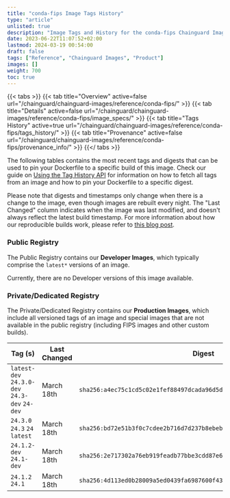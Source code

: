 ```yaml
---
title: "conda-fips Image Tags History"
type: "article"
unlisted: true
description: "Image Tags and History for the conda-fips Chainguard Image"
date: 2023-06-22T11:07:52+02:00
lastmod: 2024-03-19 00:54:00
draft: false
tags: ["Reference", "Chainguard Images", "Product"]
images: []
weight: 700
toc: true
---
```


{{< tabs >}}
{{< tab title="Overview" active=false url="/chainguard/chainguard-images/reference/conda-fips/" >}}
{{< tab title="Details" active=false url="/chainguard/chainguard-images/reference/conda-fips/image_specs/" >}}
{{< tab title="Tags History" active=true url="/chainguard/chainguard-images/reference/conda-fips/tags_history/" >}}
{{< tab title="Provenance" active=false url="/chainguard/chainguard-images/reference/conda-fips/provenance_info/" >}}
{{</ tabs >}}

The following tables contains the most recent tags and digests that can be used to pin your Dockerfile to a specific build of this image. Check our guide on [Using the Tag History API](/chainguard/chainguard-images/using-the-tag-history-api/) for information on how to fetch all tags from an image and how to pin your Dockerfile to a specific digest.

Please note that digests and timestamps only change when there is a change to the image, even though images are rebuilt every night. The "Last Changed" column indicates when the image was last modified, and doesn't always reflect the latest build timestamp. For more information about how our reproducible builds work, please refer to [this blog post](https://www.chainguard.dev/unchained/reproducing-chainguards-reproducible-image-builds).

### Public Registry
The Public Registry contains our **Developer Images**, which typically comprise the `latest*` versions of an image.

Currently, there are no Developer versions of this image available.

### Private/Dedicated Registry
The Private/Dedicated Registry contains our **Production Images**, which include all versioned tags of an image and special images that are not available in the public registry (including FIPS images and other custom builds).

| Tag (s)                                        | Last Changed | Digest                                                                    |
|------------------------------------------------|--------------|---------------------------------------------------------------------------|
|  `latest-dev` `24.3.0-dev` `24.3-dev` `24-dev` | March 18th   | `sha256:a4ec75c1cd5c02e1fef88497dcada96d5d7d183108d658cb4cd475a77cf0ecb2` |
|  `24.3.0` `24.3` `24` `latest`                 | March 18th   | `sha256:bd72e51b3f0c7cdee2b716d7d237b8ebeb0607feded7807399c9c216bb0a0628` |
|  `24.1.2-dev` `24.1-dev`                       | March 18th   | `sha256:2e717302a76eb919feadb77bbe3cdd87e686cd750f0cd34c61cecc974a75f329` |
|  `24.1.2` `24.1`                               | March 18th   | `sha256:4d113ed0b28009a5ed0439fa6987600f434f1c863da77b117025e91febaf1e6f` |

